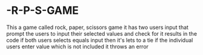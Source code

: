 # -R-P-S-GAME
This a game called rock, paper, scissors game
it has two users input that prompt the users to input their selected values and check for it results in the code
if both users selects equals input then it's lets to a tie
if the individual users enter value which is not included it throws an error
